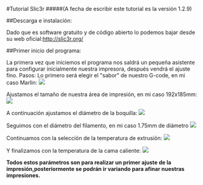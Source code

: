 #Tutorial Slic3r
#####(A fecha de escribir este tutorial es la versión 1.2.9)

##Descarga e instalación:

Dado que es software gratuito y de código abierto lo podemos bajar desde su web oficial:<http://slic3r.org/>

##Primer inicio del programa:

La primera vez que iniciemos el programa nos saldrá un pequeña asistente para configurar inicialmente nuestra impresora, después vendrá el ajuste fino.
Pasos:
Lo primero  será elegir el "sabor" de nuestro G-code, en mi caso Marlin:
![](https://puu.sh/tr8q8/b8369b9251.png)

Ajustamos el tamaño de nuestra área de impresión, en mi caso 192x185mm:
![](https://puu.sh/tr8sM/38e0f4796e.png)

A continuación ajustamos el diámetro de la boquilla: 
![](https://puu.sh/tr8tY/ef9c4c3a67.png)

Seguimos con el diámetro del filamento, en mi caso 1.75mm de diámetro
![](https://puu.sh/tr8ux/71e22ab731.png)

Continuamos con la selección de la temperatura de extrusión:
![](https://puu.sh/tr8wT/b7510740e8.png)

Y finalizamos con la temperatura de la cama caliente:
![](https://puu.sh/tr8vu/a7c3868fb9.png)

**Todos estos parámetros son para realizar un primer ajuste de la impresión,posteriormente se podrán ir variando para afinar nuestras impresiones.**

 
